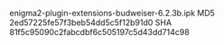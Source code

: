 enigma2-plugin-extensions-budweiser-6.2.3b.ipk
MD5 2ed57225fe57f3beb54dd5c5f12b91d0
SHA 81f5c95090c2fabcdbf6c505197c5d43dd714c98

